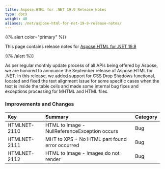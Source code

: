 ```yaml
---
title: Aspose.HTML for .NET 19.9 Release Notes
type: docs
weight: 40
aliases: /net/aspose-html-for-net-19-9-release-notes/
---
```


{{% alert color="primary" %}} 

This page contains release notes for [Aspose.HTML for .NET 19.9](https://www.nuget.org/packages/Aspose.Html/19.8.0)

{{% /alert %}} 

As per regular monthly update process of all APIs being offered by Aspose, we are honored to announce the September release of Aspose.HTML for .NET. In this release, we added support for CSS Drop Shadows functional, located and fixed the text alignment issue for some specific cases when the text is inside the table cells and made some internal bug fixes and exceptions processing for MHTML and HTML files.
### **Improvements and Changes**

|**Key**|**Summary**|**Category**|
| :- | :- | :- |
|HTMLNET-2110|HTML to Image - NullReferenceException occurs|Bug|
|HTMLNET-2111|MHT to XPS - No HTML part found error occurred|Bug|
|HTMLNET-2112|HTML to Image - Images do not render|Bug|


